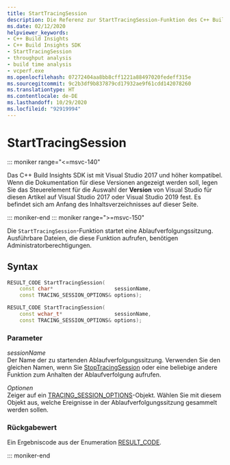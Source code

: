 ```yaml
---
title: StartTracingSession
description: Die Referenz zur StartTracingSession-Funktion des C++ Build Insights SDK.
ms.date: 02/12/2020
helpviewer_keywords:
- C++ Build Insights
- C++ Build Insights SDK
- StartTracingSession
- throughput analysis
- build time analysis
- vcperf.exe
ms.openlocfilehash: 07272404aa8bb8cff1221a88497020fedeff315e
ms.sourcegitcommit: 9c2b3df9b837879cd17932ae9f61cdd142078260
ms.translationtype: HT
ms.contentlocale: de-DE
ms.lasthandoff: 10/29/2020
ms.locfileid: "92919994"
---
```

# <a name="starttracingsession"></a>StartTracingSession

::: moniker range="<=msvc-140"

Das C++ Build Insights SDK ist mit Visual Studio 2017 und höher kompatibel. Wenn die Dokumentation für diese Versionen angezeigt werden soll, legen Sie das Steuerelement für die Auswahl der **Version** von Visual Studio für diesen Artikel auf Visual Studio 2017 oder Visual Studio 2019 fest. Es befindet sich am Anfang des Inhaltsverzeichnisses auf dieser Seite.

::: moniker-end
::: moniker range=">=msvc-150"

Die `StartTracingSession`-Funktion startet eine Ablaufverfolgungssitzung. Ausführbare Dateien, die diese Funktion aufrufen, benötigen Administratorberechtigungen.

## <a name="syntax"></a>Syntax

```cpp
RESULT_CODE StartTracingSession(
    const char*                    sessionName,
    const TRACING_SESSION_OPTIONS& options);

RESULT_CODE StartTracingSession(
    const wchar_t*                 sessionName,
    const TRACING_SESSION_OPTIONS& options);
```

### <a name="parameters"></a>Parameter

*sessionName*\
Der Name der zu startenden Ablaufverfolgungssitzung. Verwenden Sie den gleichen Namen, wenn Sie [StopTracingSession](stop-tracing-session.md) oder eine beliebige andere Funktion zum Anhalten der Ablaufverfolgung aufrufen.

*Optionen*\
Zeiger auf ein [TRACING_SESSION_OPTIONS](../other-types/tracing-session-options-struct.md)-Objekt. Wählen Sie mit diesem Objekt aus, welche Ereignisse in der Ablaufverfolgungssitzung gesammelt werden sollen.

### <a name="return-value"></a>Rückgabewert

Ein Ergebniscode aus der Enumeration [RESULT_CODE](../other-types/result-code-enum.md).

::: moniker-end
